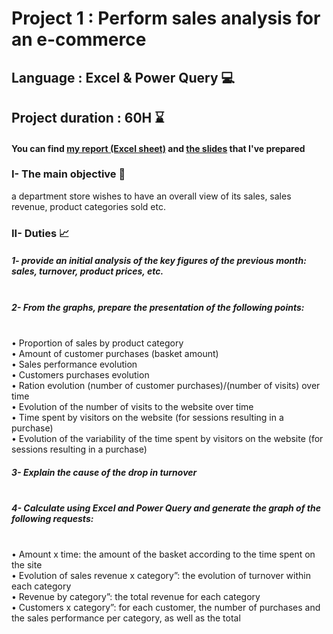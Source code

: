 # Project 1 : Perform sales analysis for an e-commerce 
## Language : Excel & Power Query 💻
## Project duration : 60H ⌛
#### You can find [my report (Excel sheet)](https://github.com/AMLaura/Data_Portfolio/blob/main/Project%201%20-%20Perform%20sales%20analysis%20for%20an%20e-commerce%20with%20Excel%20and%20Power%20Query/P1_Rapport.xlsx) and [the slides](https://github.com/AMLaura/Data_Portfolio/blob/main/Project%201%20-%20Perform%20sales%20analysis%20for%20an%20e-commerce%20with%20Excel%20and%20Power%20Query/P1_Slides.pdf) that I've prepared

### I- The main objective 🎯

a department store wishes to have an overall view of its sales, sales revenue, product categories sold etc.

### II- Duties 📈

##### 1- provide an initial analysis of the key figures of the previous month: sales, turnover, product prices, etc.

##### <br/> 2- From the graphs, prepare the presentation of the following points:
<br/> • Proportion of sales by product category
<br/> • Amount of customer purchases (basket amount)
<br/> • Sales performance evolution
<br/> • Customers purchases evolution
<br/> • Ration evolution (number of customer purchases)/(number of visits) over time
<br/> • Evolution of the number of visits to the website over time
<br/> • Time spent by visitors on the website (for sessions resulting in a purchase)
<br/> • Evolution of the variability of the time spent by visitors on the website (for sessions resulting in a purchase)

##### 3- Explain the cause of the drop in turnover

##### <br/> 4- Calculate using Excel and Power Query and generate the graph of the following requests:
<br/> • Amount x time: the amount of the basket according to the time spent on the site
<br/> • Evolution of sales revenue x category”: the evolution of turnover within each category
<br/> • Revenue by category”: the total revenue for each category
<br/> • Customers x category”: for each customer, the number of purchases and the sales performance per category, as well as the total
